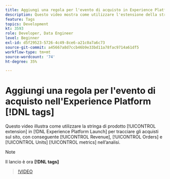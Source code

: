 ```yaml
---
title: Aggiungi una regola per l'evento di acquisto in Experience Platform [!DNL tags]
description: Questo video mostra come utilizzare l'estensione della stringa di prodotto in [!DNL tags] per tenere traccia degli acquisti sul sito, con conseguente metrica Ricavi, Ordini e Unità nell'analisi.
feature: Tags
topics: Development
kt: 3593
role: Developer, Data Engineer
level: Beginner
exl-id: d5f29523-5726-4c49-8ce6-a21c0a7a6c73
source-git-commit: a45667a8d7ccb46b9e33bd11a78fac9714a61df5
workflow-type: tm+mt
source-wordcount: '74'
ht-degree: 35%

---
```


# Aggiungi una regola per l&#39;evento di acquisto nell&#39;Experience Platform [!DNL tags]

Questo video illustra come utilizzare la stringa di prodotto [!UICONTROL extension] in [!DNL Experience Platform Launch] per tracciare gli acquisti sul sito, con conseguente [!UICONTROL Revenue], [!UICONTROL Orders] e [!UICONTROL Units] [!UICONTROL metrics] nell’analisi.

>[!NOTE]
>
> Il lancio è ora **[!DNL tags]**

>[!VIDEO](https://video.tv.adobe.com/v/37369/?quality=12&learn=on&captions=ita)
